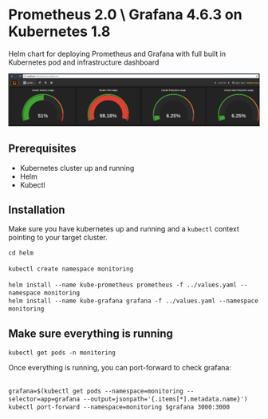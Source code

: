 # Prometheus 2.0 \ Grafana 4.6.3 on Kubernetes 1.8


Helm chart for deploying Prometheus and Grafana with full built in Kubernetes pod and infrastructure dashboard

<img src="grafana.png" />

## Prerequisites

* Kubernetes cluster up and running
* Helm
* Kubectl

## Installation

Make sure you have kubernetes up and running and a `kubectl` context pointing to your target cluster. <br/>

```
cd helm

kubectl create namespace monitoring

helm install --name kube-prometheus prometheus -f ../values.yaml --namespace monitoring
helm install --name kube-grafana grafana -f ../values.yaml --namespace monitoring

```

## Make sure everything is running

```
kubectl get pods -n monitoring
```

Once everything is running, you can port-forward to check grafana:

```

grafana=$(kubectl get pods --namespace=monitoring --selector=app=grafana --output=jsonpath='{.items[*].metadata.name}')
kubectl port-forward --namespace=monitoring $grafana 3000:3000

```
